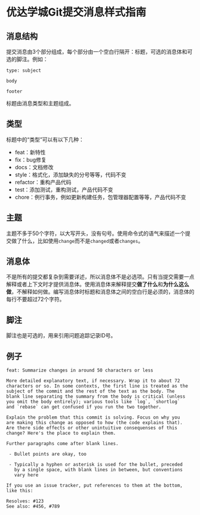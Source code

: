 # 优达学城Git提交消息样式指南

## 消息结构

提交消息由3个部分组成，每个部分由一个空白行隔开：标题，可选的消息体和可选的脚注。例如：

```
type: subject

body

footer
```

标题由消息类型和主题组成。

## 类型

标题中的“类型”可以有以下几种：

* feat：新特性
* fix：bug修复
* docs：文档修改
* style：格式化，添加缺失的分号等等，代码不变
* refactor：重构产品代码
* test：添加测试，重构测试，产品代码不变
* chore：例行事务，例如更新构建任务，包管理器配置等等，产品代码不变

## 主题

主题不多于50个字符，以大写开头，没有句号。使用命令式的语气来描述一个提交做了什么，比如使用`change`而不是`changed`或者`changes`。

## 消息体

不是所有的提交都复杂到需要详述，所以消息体不是必选项。只有当提交需要一点解释或者上下文时才提供消息体。使用消息体来解释提交**做了什么**和**为什么这么做**，不解释如何做。编写消息体时标题和消息体之间的空白行是必须的，消息体的每行不要超过72个字符。

## 脚注

脚注也是可选的，用来引用问题追踪记录ID号。

## 例子

```
feat: Summarize changes in around 50 characters or less

More detailed explanatory text, if necessary. Wrap it to about 72
characters or so. In some contexts, the first line is treated as the
subject of the commit and the rest of the text as the body. The
blank line separating the summary from the body is critical (unless
you omit the body entirely); various tools like `log`, `shortlog`
and `rebase` can get confused if you run the two together.

Explain the problem that this commit is solving. Focus on why you
are making this change as opposed to how (the code explains that).
Are there side effects or other unintuitive consequenses of this
change? Here's the place to explain them.

Further paragraphs come after blank lines.

 - Bullet points are okay, too

 - Typically a hyphen or asterisk is used for the bullet, preceded
   by a single space, with blank lines in between, but conventions
   vary here

If you use an issue tracker, put references to them at the bottom,
like this:

Resolves: #123
See also: #456, #789
```

